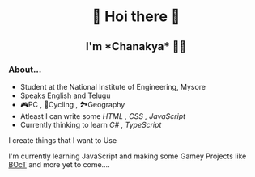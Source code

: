 <h1 align="center">👋 Hoi there 👋</h1>
<h2 align="center">I'm *Chanakya* 👦🏻</h2>

### About...
- Student at the National Institute of Engineering, Mysore
- Speaks English and Telugu
- 🎮PC , 🚴Cycling , 🏞Geography
- Atleast I can write some *HTML , CSS , JavaScript*
- Currently thinking to learn *C# , TypeScript*


I create things that I want to Use

I'm currently learning JavaScript and making some Gamey Projects like [BOcT](https://the-boct.github.io/) and more yet to come....
